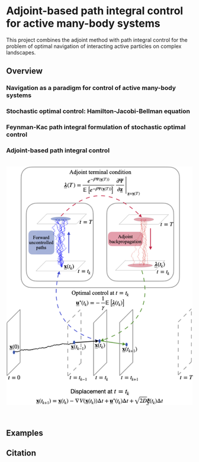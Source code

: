 # Adjoint-based path integral control <br /> for active many-body systems
This project combines the adjoint method with path integral control for the problem of optimal navigation of interacting active particles on complex landscapes.

## Overview

### Navigation as a paradigm for control of active many-body systems

### Stochastic optimal control: Hamilton-Jacobi-Bellman equation

### Feynman-Kac path integral formulation of stochastic optimal control

### Adjoint-based path integral control

&nbsp;
&nbsp;
&nbsp;
&nbsp;
&nbsp;
&nbsp;
&nbsp;
&nbsp;
&nbsp;
&nbsp;
&nbsp;
&nbsp;
&nbsp;
&nbsp;
&nbsp;
![plot](./figures/fig2_adjoint.png)

&nbsp;

## Examples

## Citation
